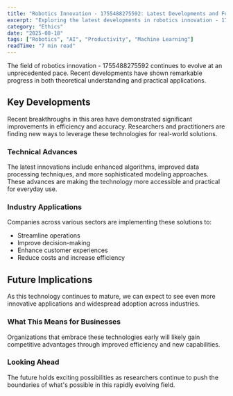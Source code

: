 ```yaml
---
title: "Robotics Innovation - 1755488275592: Latest Developments and Future Prospects"
excerpt: "Exploring the latest developments in robotics innovation - 1755488275592 and their implications for the future of artificial intelligence and automation."
category: "Ethics"
date: "2025-08-18"
tags: ["Robotics", "AI", "Productivity", "Machine Learning"]
readTime: "7 min read"
---
```


The field of robotics innovation - 1755488275592 continues to evolve at an unprecedented pace. Recent developments have shown remarkable progress in both theoretical understanding and practical applications.

## Key Developments

Recent breakthroughs in this area have demonstrated significant improvements in efficiency and accuracy. Researchers and practitioners are finding new ways to leverage these technologies for real-world solutions.

### Technical Advances

The latest innovations include enhanced algorithms, improved data processing techniques, and more sophisticated modeling approaches. These advances are making the technology more accessible and practical for everyday use.

### Industry Applications

Companies across various sectors are implementing these solutions to:
- Streamline operations
- Improve decision-making
- Enhance customer experiences
- Reduce costs and increase efficiency

## Future Implications

As this technology continues to mature, we can expect to see even more innovative applications and widespread adoption across industries.

### What This Means for Businesses

Organizations that embrace these technologies early will likely gain competitive advantages through improved efficiency and new capabilities.

### Looking Ahead

The future holds exciting possibilities as researchers continue to push the boundaries of what's possible in this rapidly evolving field.